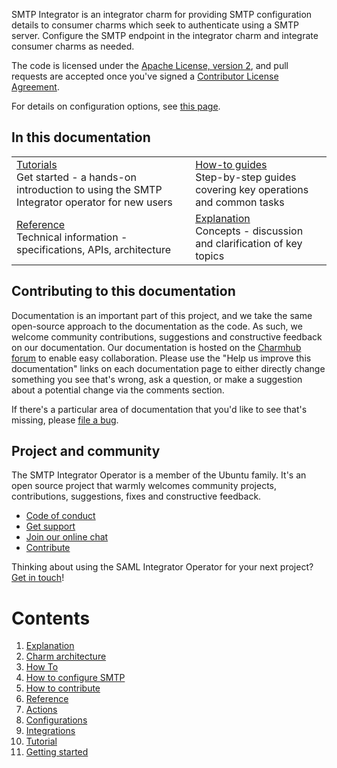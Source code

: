 SMTP Integrator is an integrator charm for providing SMTP configuration details to consumer charms which seek to authenticate using a SMTP server. Configure the SMTP endpoint in the integrator charm and integrate consumer charms as needed.

The code is licensed under the [Apache License, version 2](https://www.apache.org/licenses/LICENSE-2.0), and pull requests are accepted once you've signed a [Contributor License Agreement](https://en.wikipedia.org/wiki/Contributor_License_Agreement).

For details on configuration options, see [this page](https://charmhub.io/smtp-integrator/configure).

## In this documentation

| | |
|--|--|
| [Tutorials](https://charmhub.io/smtp-integrator/docs/tutorial-getting-started)</br>  Get started - a hands-on introduction to using the SMTP Integrator operator for new users </br> |  [How-to guides](https://charmhub.io/smtp-integrator/docs/how-to-contribute) </br> Step-by-step guides covering key operations and common tasks |
| [Reference](https://charmhub.io/smtp-integrator/docs/reference-actions) </br> Technical information - specifications, APIs, architecture | [Explanation](https://charmhub.io/smtp-integrator/docs/explanation-charm-architecture) </br> Concepts - discussion and clarification of key topics  |

## Contributing to this documentation

Documentation is an important part of this project, and we take the same open-source approach to the documentation as the code. As such, we welcome community contributions, suggestions and constructive feedback on our documentation. Our documentation is hosted on the [Charmhub forum](https://charmhub.io/smtp-integrator/docs) to enable easy collaboration. Please use the "Help us improve this documentation" links on each documentation page to either directly change something you see that's wrong, ask a question, or make a suggestion about a potential change via the comments section.

If there's a particular area of documentation that you'd like to see that's missing, please [file a bug](https://github.com/canonical/smtp-integrator-operator/issues).

## Project and community

The SMTP Integrator Operator is a member of the Ubuntu family. It's an open source
project that warmly welcomes community projects, contributions, suggestions,
fixes and constructive feedback.
* [Code of conduct](https://ubuntu.com/community/code-of-conduct)
* [Get support](https://discourse.charmhub.io/)
* [Join our online chat](https://matrix.to/#/#charmhub-charmdev:ubuntu.com)
* [Contribute](https://charmhub.io/smtp-integrator/docs/how-to-contribute)

Thinking about using the SAML Integrator Operator for your next project? [Get in touch](https://matrix.to/#/#charmhub-charmdev:ubuntu.com)!

# Contents

1. [Explanation](explanation)
  1. [Charm architecture](explanation/charm-architecture.md)
1. [How To](how-to)
  1. [How to configure SMTP](how-to/configure-smtp.md)
  1. [How to contribute](how-to/contribute.md)
1. [Reference](reference)
  1. [Actions](reference/actions.md)
  1. [Configurations](reference/configurations.md)
  1. [Integrations](reference/integrations.md)
1. [Tutorial](tutorial)
  1. [Getting started](tutorial/getting-started.md)